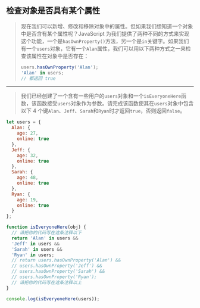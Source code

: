 ## 检查对象是否具有某个属性

> 现在我们可以新增、修改和移除对象中的属性。但如果我们想知道一个对象中是否含有某个属性呢？JavaScript 为我们提供了两种不同的方式来实现这个功能，一个是`hasOwnProperty()`方法，另一个是`in`关键字。如果我们有一个`users`对象，它有一个`Alan`属性，我们可以用以下两种方式之一来检查该属性在对象中是否存在：
>
> ```js
> users.hasOwnProperty('Alan');
> 'Alan' in users;
> // 都返回 true
> ```

---

> 我们已经创建了一个含有一些用户的`users`对象和一个`isEveryoneHere`函数，该函数接受`users`对象作为参数。请完成该函数使其在`users`对象中包含以下 4 个键`Alan`、`Jeff`、`Sarah`和`Ryan`时才返回`true`，否则返回`false`。

```js
let users = {
  Alan: {
    age: 27,
    online: true
  },
  Jeff: {
    age: 32,
    online: true
  },
  Sarah: {
    age: 48,
    online: true
  },
  Ryan: {
    age: 19,
    online: true
  }
};

function isEveryoneHere(obj) {
  // 请把你的代码写在这条注释以下
  return 'Alan' in users && 
  'Jeff' in users &&
  'Sarah' in users && 
  'Ryan' in users;
  // return users.hasOwnProperty('Alan') && 
  // users.hasOwnProperty('Jeff') &&
  // users.hasOwnProperty('Sarah') && 
  // users.hasOwnProperty('Ryan');
  // 请把你的代码写在这条注释以上
}

console.log(isEveryoneHere(users));
```

